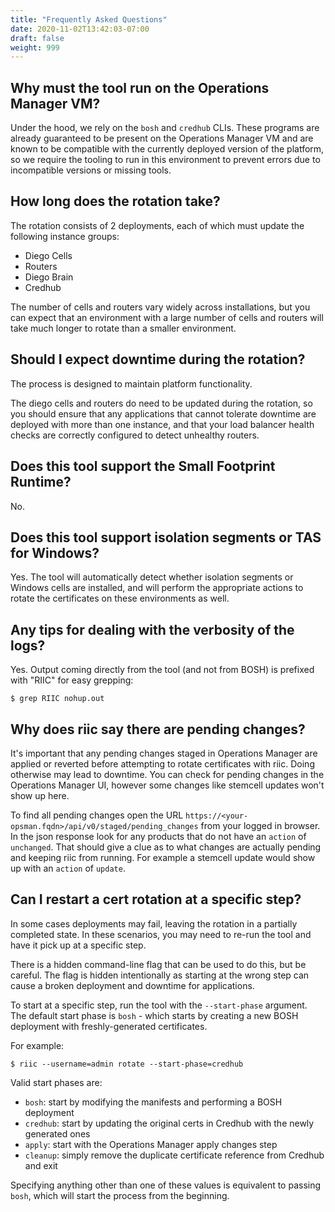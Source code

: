 ```yaml
---
title: "Frequently Asked Questions"
date: 2020-11-02T13:42:03-07:00
draft: false
weight: 999
---
```


## Why must the tool run on the Operations Manager VM?

Under the hood, we rely on the `bosh` and `credhub` CLIs. These programs are
already guaranteed to be present on the Operations Manager VM and are known to
be compatible with the currently deployed version of the platform, so we require
the tooling to run in this environment to prevent errors due to incompatible
versions or missing tools.

## How long does the rotation take?

The rotation consists of 2 deployments, each of which must update the following instance groups:

- Diego Cells
- Routers
- Diego Brain
- Credhub

The number of cells and routers vary widely across installations, but you can
expect that an environment with a large number of cells and routers will take
much longer to rotate than a smaller environment.

## Should I expect downtime during the rotation?

The process is designed to maintain platform functionality.

The diego cells and routers do need to be updated during the rotation, so you
should ensure that any applications that cannot tolerate downtime are deployed
with more than one instance, and that your load balancer health checks are
correctly configured to detect unhealthy routers.

## Does this tool support the Small Footprint Runtime?

No.

## Does this tool support isolation segments or TAS for Windows?

Yes. The tool will automatically detect whether isolation segments or Windows
cells are installed, and will perform the appropriate actions to rotate the
certificates on these environments as well.

## Any tips for dealing with the verbosity of the logs?

Yes. Output coming directly from the tool (and not from BOSH) is prefixed with "RIIC"
for easy grepping:

```
$ grep RIIC nohup.out
```

## Why does riic say there are pending changes?

It's important that any pending changes staged in Operations Manager are applied or reverted before attempting to rotate certificates with riic. Doing otherwise may lead to downtime. You can check for pending changes in the Operations Manager UI, however some changes like stemcell updates won't show up here.

To find all pending changes open the URL `https://<your-opsman.fqdn>/api/v0/staged/pending_changes` from your logged in browser. In the json response look for any products that do not have an `action` of `unchanged`. That should give a clue as to what changes are actually pending and keeping riic from running. For example a stemcell update would show up with an `action` of `update`.

## Can I restart a cert rotation at a specific step?

In some cases deployments may fail, leaving the rotation in a partially
completed state. In these scenarios, you may need to re-run the tool and have it
pick up at a specific step.

There is a hidden command-line flag that can be used to do this, but be careful.
The flag is hidden intentionally as starting at the wrong step can cause a broken
deployment and downtime for applications.

To start at a specific step, run the tool with the `--start-phase` argument. The
default start phase is `bosh` - which starts by creating a new BOSH deployment
with freshly-generated certificates.

For example:

```
$ riic --username=admin rotate --start-phase=credhub
```

Valid start phases are:

- `bosh`: start by modifying the manifests and performing a BOSH deployment
- `credhub`: start by updating the original certs in Credhub with the newly generated ones
- `apply`: start with the Operations Manager apply changes step
- `cleanup`: simply remove the duplicate certificate reference from Credhub and exit

Specifying anything other than one of these values is equivalent to passing
`bosh`, which will start the process from the beginning.
